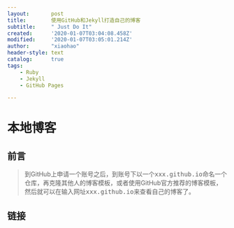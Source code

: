 ```yaml
---
layout:       post
title:        使用GitHub和Jekyll打造自己的博客
subtitle:     " Just Do It"
created:      '2020-01-07T03:04:08.458Z'
modified:     '2020-01-07T03:05:01.214Z'
author:       "xiaohao"
header-style: text
catalog:      true
tags:
    - Ruby
    - Jekyll
    - GitHub Pages

---
```


# 本地博客

## 前言
> 到GitHub上申请一个账号之后，到账号下以一个<kbd>xxx.github.io</kbd>命名一个仓库，再克隆其他人的博客模板，或者使用GitHub官方推荐的博客模板，然后就可以在输入网址<kbd>xxx.github.io</kbd>来查看自己的博客了。

## 链接